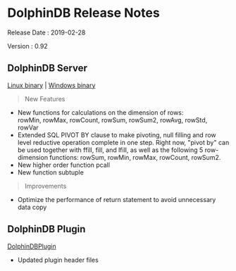 # DolphinDB Release Notes

Release Date : 2019-02-28

Version : 0.92

## DolphinDB Server
[Linux binary](http://www.dolphindb.com/downloads/DolphinDB_Linux_V0.92.zip) | [Windows binary](http://www.dolphindb.com/downloads/DolphinDB_Win_V0.92.zip)

> New Features

* New functions for calculations on the dimension of rows: rowMin, rowMax, rowCount, rowSum, rowSum2, rowAvg, rowStd, rowVar
* Extended SQL PIVOT BY clause to make pivoting, null filling and row level reductive operation complete in one step. Right now, "pivot by" can be used together with ffill, fill,  and lfill, as well as the following 5 row-dimension functions: rowSum, rowMin, rowMax, rowCount, rowSum2. 
* New higher order function pcall
* New function subtuple

> Improvements

* Optimize the performance of return statement to avoid unnecessary data copy

## DolphinDB Plugin

[DolphinDBPlugin](https://github.com/dolphindb/release/blob/master/0.92/DolphinDB_Plugin_V0.92_src.zip)

* Updated plugin header files
